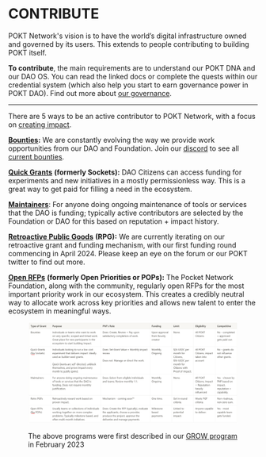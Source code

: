 # CONTRIBUTE

POKT Network's vision is to have the world’s digital infrastructure owned and governed by its users. This extends to people contributing to building POKT itself.

**To contribute**, the main requirements are to understand our POKT DNA and our DAO OS. You can read the linked docs or complete the quests within our credential system (which also help you start to earn governance power in POKT DAO). Find out more about [our governance](../govern/).

***

There are 5 ways to be an active contributor to POKT Network, with a focus on [creating impact](https://forum.pokt.network/t/contributions-path-to-impact/5038).

[**Bounties**](./#bounties)**:** We are constantly evolving the way we provide work opportunities from our DAO and Foundation. Join our [discord](https://www.notion.so/3fc4a03268be43da9e7a8044d022645c?pvs=21) to see all [current bounties](https://discord.com/channels/553741558869131266/1204567822622269521).

[**Quick Grants**](https://app.gitbook.com/o/-MVU655bEpKMcmpTxlOG/s/HVZ3BQcmJhVmXh7fy6xP/\~/changes/52/contribute/quick-grants) **(formerly Sockets):** DAO Citizens can access funding for experiments and new initiatives in a mostly permissionless way. This is a great way to get paid for filling a need in the ecosystem.

[**Maintainers**](https://app.gitbook.com/o/-MVU655bEpKMcmpTxlOG/s/HVZ3BQcmJhVmXh7fy6xP/\~/changes/52/contribute/maintainers): For anyone doing ongoing maintenance of tools or services that the DAO is funding; typically active contributors are selected by the Foundation or DAO for this based on reputation + impact history.

[**Retroactive Public Goods**](https://app.gitbook.com/o/-MVU655bEpKMcmpTxlOG/s/HVZ3BQcmJhVmXh7fy6xP/\~/changes/52/contribute/retroactive-funding-and-grants) **(RPG):** We are currently iterating on our retroactive grant and funding mechanism, with our first funding round commencing in April 2024. Please keep an eye on the forum or our POKT twitter to find out more.

[**Open RFPs**](https://app.gitbook.com/o/-MVU655bEpKMcmpTxlOG/s/HVZ3BQcmJhVmXh7fy6xP/\~/changes/52/contribute/rfps) **(formerly Open Priorities or POPs):** The Pocket Network Foundation, along with the community, regularly open RFPs for the most important priority work in our ecosystem. This creates a credibly neutral way to allocate work across key priorities and allows new talent to enter the ecosystem in meaningful ways.

<figure><img src="../.gitbook/assets/image.png" alt=""><figcaption><p>The above programs were first described in our <a href="https://forum.pokt.network/t/grow-grants-rewards-opportunities-work/3994">GROW program</a> in February 2023</p></figcaption></figure>
